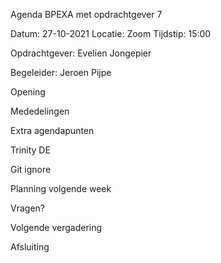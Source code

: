 Agenda BPEXA met opdrachtgever 7

Datum: 27-10-2021 Locatie: Zoom Tijdstip: 15:00

Opdrachtgever: Evelien Jongepier

Begeleider: Jeroen Pijpe

Opening

Mededelingen

Extra agendapunten

Trinity DE

Git ignore

Planning volgende week

Vragen?

Volgende vergadering

Afsluiting
